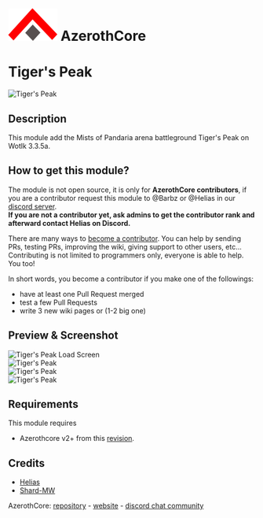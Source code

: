 # ![logo](https://raw.githubusercontent.com/azerothcore/azerothcore.github.io/master/images/logo-github.png) AzerothCore

# Tiger's Peak
![Tiger's Peak](https://raw.githubusercontent.com/azerothcore/mod-arena-tigerspeak/master/icon.png)


## Description
This module add the Mists of Pandaria arena battleground Tiger's Peak on Wotlk 3.3.5a.

## How to get this module?

The module is not open source, it is only for **AzerothCore contributors**, if you are a contributor request this module to @Barbz or @Helias in our [discord server](https://discordapp.com/invite/gkt4y2x).  
**If you are not a contributor yet, ask admins to get the contributor rank and afterward contact Helias on Discord.**

There are many ways to [become a contributor](http://www.azerothcore.org/wiki/Contribute). You can help by sending PRs, testing PRs, improving the wiki, giving support to other users, etc... Contributing is not limited to programmers only, everyone is able to help. You too!

In short words, you become a contributor if you make one of the followings:
- have at least one Pull Request merged
- test a few Pull Requests
- write 3 new wiki pages or (1-2 big one)

## Preview & Screenshot

![Tiger's Peak Load Screen](https://raw.githubusercontent.com/azerothcore/mod-arena-tigerspeak/master/images/LoadingScreen_ArenaTiger.png)  
![Tiger's Peak](https://raw.githubusercontent.com/azerothcore/mod-arena-tigerspeak/master/images/TigersPeak.png)  
![Tiger's Peak](https://raw.githubusercontent.com/azerothcore/mod-arena-tigerspeak/master/images/TigersPeak2.png)  
![Tiger's Peak](https://raw.githubusercontent.com/azerothcore/mod-arena-tigerspeak/master/images/TigersPeak3.jpg)

## Requirements
This module requires
- Azerothcore v2+ from this [revision](https://github.com/azerothcore/azerothcore-wotlk/commit/eadcb1a78208f1b777bbd847048f495128c84372).


## Credits

* [Helias](https://github.com/Helias)
* [Shard-MW](https://github.com/Shard-MW)

AzerothCore: [repository](https://github.com/azerothcore) - [website](http://azerothcore.org/) - [discord chat community](https://discord.gg/PaqQRkd)
